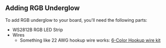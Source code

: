 ## Adding RGB Underglow

To add RGB underglow to your board, you'll need the following parts:

* WS2812B RGB LED Strip
* Wires
  * Something like 22 AWG hookup wire works: [6-Color Hookup wire kit](https://www.amazon.com/Elenco-Hook-Up-Colors-dispenser-WK-106/dp/B008L3QJAS)



